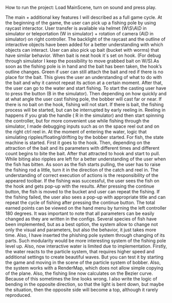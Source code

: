 How to run the project:
Load MainScene, turn on sound and press play. 


The main + additional key features I will described as a full game cycle. 
At the beginning of the game, the user can pick up a fishing pole by using raycast interactor.  User transfer is available via helmet (W\S\A\D in simulator or teleportation (W in simulator)  + rotation of camera (A\D in simulator) on right controller. 
The backlight of the raycast and the outline of interactive objects have been added for a better understanding with which objects can interact. User can also pick up bait (bucket with worms) that have similar behavior. When bait is neat hook it`s set on hook. (For debug through simulator I keep the possibility to move grabbed bait on W/S).As soon as the fishing pole is in hand and the bait has been taken, the hook’s outline changes. Green if user can still attach the bait and red if there is no place for the bait. This gives the user an understanding of what to do with the bait and why it cannot repeat its action at a certain moment. After that, the user can go to the water and start fishing. To start the casting user have to press the button (B in the simulator). Then depending on how quickly and at what angle the user cast fishing pole, the bobber will cast far or near. If there is no bait on the hook, fishing will not start. If there is bait, the fishing process will be started, but can be interrupted by early reeling in. Reeling in happens if you grab the handle ( R in the simulator) and then start spinning the controller, but for more convenient use while fishing through the simulator, I made debugging inputs such as on the space reel out and on the right ctrl reel in.
At the moment of entering the water, logic that simulating ripples/floating/drifting by the bobber started. For fish, the state machine is started. First it goes to the hook. Then, depending on the attraction of the bait and its parameters with different times and different count  begins to bite the bait. After that attracted to hook and start to pull. While biting also ripples are left for a better understanding of the user when the fish has bitten. As soon as the fish starts pulling, the user has to raise the fishing rod a little, turn it in the direction of the catch and reel in. The understanding of correct execution of actions is the responsibility of the appeared toolbar. 
If the fishing was successful, the user sees the fish on the hook and gets pop-up with the results. After pressing the continue button, the fish is moved to the bucket and user can repeat the fishing. If the fishing failed, the user also sees a pop-up with appropriate title and can repeat the cycle of fishing after pressing the continue button. The total earned points can be viewed on the hand menu by turning the left controller 180 degrees.
It was important to note that all parameters can be easily changed as they are written in the configs. Several species of fish have been implemented, but as a best option, the system allow to change not only the visual and parameters, but also the behavior, it just takes more time. Also, I have inserted the phishing pole system through changing of its parts. Such modularity would be more interesting system of the fishing pole level up. 
Also, now interactive water is limited due to implementation. Firstly, the water reacts to the particle system, that requires higher speed and additional settings to create beautiful waves. But you can test it by starting the game and moving in the scene of the particle system of bobber. Also, the system works with a RenderMap, which does not allow simple copying of the plane.
Also, the fishing line now calculates on the Bezier curve. Because of this sometimes the line looks wrong. I also write the logic of bending in the opposite direction, so that the light is bent down, but maybe the situation, then the opposite side will become a top, although it rarely reproduced.
